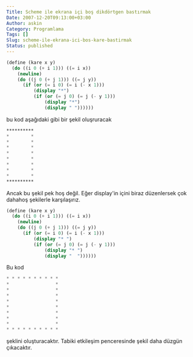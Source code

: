 ```yaml
---
Title: Scheme ile ekrana içi boş dikdörtgen bastırmak
Date: 2007-12-20T09:13:00+03:00
Author: askin
Category: Programlama
Tags: []
Slug: scheme-ile-ekrana-ici-bos-kare-bastirmak
Status: published
---
```


```scheme
(define (kare x y)
  (do ((i 0 (+ i 1))) ((= i x))
    (newline)
    (do ((j 0 (+ j 1))) ((= j y))
      (if (or (= i 0) (= i (- x 1)))
          (display "*")
          (if (or (= j 0) (= j (- y 1)))
              (display "*")
              (display " "))))))
```

bu kod aşağıdaki gibi bir şekil oluşruracak

```scheme
**********
*        *
*        *
*        *
*        *
*        *
*        *
*        *
*        *
**********
```

Ancak bu şekil pek hoş değil. Eğer display'in içini biraz düzenlersek çok dahahoş şekilerle karşılaşırız.

```scheme
(define (kare x y)
  (do ((i 0 (+ i 1))) ((= i x))
    (newline)
    (do ((j 0 (+ j 1))) ((= j y))
      (if (or (= i 0) (= i (- x 1)))
          (display "* ")
          (if (or (= j 0) (= j (- y 1)))
              (display "* ")
              (display "  "))))))
```

Bu kod

```scheme
* * * * * * * * * * 
*                 * 
*                 * 
*                 * 
*                 * 
*                 * 
*                 * 
*                 * 
*                 * 
* * * * * * * * * *
```

şeklini oluşturacaktır. Tabiki etkileşim penceresinde şekil daha düzgün çıkacaktır.

